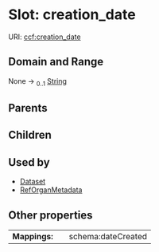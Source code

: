 
# Slot: creation_date



URI: [ccf:creation_date](http://purl.org/ccf/creation_date)


## Domain and Range

None &#8594;  <sub>0..1</sub> [String](types/String.md)

## Parents


## Children


## Used by

 * [Dataset](Dataset.md)
 * [RefOrganMetadata](RefOrganMetadata.md)

## Other properties

|  |  |  |
| --- | --- | --- |
| **Mappings:** | | schema:dateCreated |
